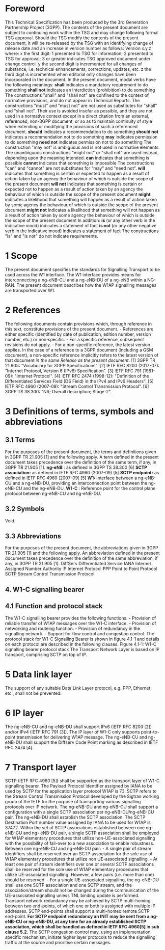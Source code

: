 # Foreword
This Technical Specification has been produced by the 3rd Generation
Partnership Project (3GPP).
The contents of the present document are subject to continuing work within the
TSG and may change following formal TSG approval. Should the TSG modify the
contents of the present document, it will be re-released by the TSG with an
identifying change of release date and an increase in version number as
follows:
Version x.y.z
where:
x the first digit:
1 presented to TSG for information;
2 presented to TSG for approval;
3 or greater indicates TSG approved document under change control.
y the second digit is incremented for all changes of substance, i.e. technical
enhancements, corrections, updates, etc.
z the third digit is incremented when editorial only changes have been
incorporated in the document.
In the present document, modal verbs have the following meanings:
**shall** indicates a mandatory requirement to do something
**shall not** indicates an interdiction (prohibition) to do something
The constructions \"shall\" and \"shall not\" are confined to the context of
normative provisions, and do not appear in Technical Reports.
The constructions \"must\" and \"must not\" are not used as substitutes for
\"shall\" and \"shall not\". Their use is avoided insofar as possible, and
they are not used in a normative context except in a direct citation from an
external, referenced, non-3GPP document, or so as to maintain continuity of
style when extending or modifying the provisions of such a referenced
document.
**should** indicates a recommendation to do something
**should not** indicates a recommendation not to do something
**may** indicates permission to do something
**need not** indicates permission not to do something
The construction \"may not\" is ambiguous and is not used in normative
elements. The unambiguous constructions \"might not\" or \"shall not\" are
used instead, depending upon the meaning intended.
**can** indicates that something is possible
**cannot** indicates that something is impossible
The constructions \"can\" and \"cannot\" are not substitutes for \"may\" and
\"need not\".
**will** indicates that something is certain or expected to happen as a result
of action taken by an agency the behaviour of which is outside the scope of
the present document
**will not** indicates that something is certain or expected not to happen as
a result of action taken by an agency the behaviour of which is outside the
scope of the present document
**might** indicates a likelihood that something will happen as a result of
action taken by some agency the behaviour of which is outside the scope of the
present document
**might not** indicates a likelihood that something will not happen as a
result of action taken by some agency the behaviour of which is outside the
scope of the present document
In addition:
**is** (or any other verb in the indicative mood) indicates a statement of
fact
**is not** (or any other negative verb in the indicative mood) indicates a
statement of fact
The constructions \"is\" and \"is not\" do not indicate requirements.
# 1 Scope
The present document specifies the standards for Signalling Transport to be
used across the W1 interface. The W1 interface provides means for
interconnecting a ng-eNB-CU and a ng-eNB-DU of a ng-eNB within a NG-RAN. The
present document describes how the W1AP signalling messages are transported
over W1.
# 2 References
The following documents contain provisions which, through reference in this
text, constitute provisions of the present document.
\- References are either specific (identified by date of publication, edition
number, version number, etc.) or non‑specific.
\- For a specific reference, subsequent revisions do not apply.
\- For a non-specific reference, the latest version applies. In the case of a
reference to a 3GPP document (including a GSM document), a non-specific
reference implicitly refers to the latest version of that document _in the
same Release as the present document_.
[1] 3GPP TR 21.905: \"Vocabulary for 3GPP Specifications\".
[2] IETF RFC 8200 (2017-07): \"Internet Protocol, Version 6 (IPv6)
Specification\".
[3] IETF RFC 791 (1981-09): \"Internet Protocol\".
[4] IETF RFC 2474 (1998-12): \"Definition of the Differentiated Services Field
(DS Field) in the IPv4 and IPv6 Headers\".
[5] IETF RFC 4960 (2007-09): \"Stream Control Transmission Protocol\".
[6] 3GPP TS 38.300: \"NR; Overall description; Stage-2\".
# 3 Definitions of terms, symbols and abbreviations
## 3.1 Terms
For the purposes of the present document, the terms and definitions given in
3GPP TR 21.905 [1] and the following apply. A term defined in the present
document takes precedence over the definition of the same term, if any, in
3GPP TR 21.905 [1].
**ng-eNB** : as defined in 3GPP TS 38.300 [6]
**SCTP association:** as defined in IETF RFC 4960 (2007-09) [5]
**SCTP endpoint:** as defined in IETF RFC 4960 (2007-09) [5]
**W1:** interface between a ng-eNB-CU and a ng-eNB-DU, providing an
interconnection point between the ng-eNB-CU and the ng-eNB-DU.
**W1-C** : Reference point for the control plane protocol between ng-eNB-CU
and ng-eNB-DU.
## 3.2 Symbols
Void.
## 3.3 Abbreviations
For the purposes of the present document, the abbreviations given in 3GPP TR
21.905 [1] and the following apply. An abbreviation defined in the present
document takes precedence over the definition of the same abbreviation, if
any, in 3GPP TR 21.905 [1].
DiffServ Differentiated Service
IANA Internet Assigned Number Authority
IP Internet Protocol
PPP Point to Point Protocol
SCTP Stream Control Transmission Protocol
## 4\. W1-C signalling bearer
## 4.1 Function and protocol stack
The W1-C signalling bearer provides the following functions:
\- Provision of reliable transfer of W1AP messages over the W1-C interface.
\- Provision of networking and routeing function.
\- Provision of redundancy in the signalling network.
\- Support for flow control and congestion control.
The protocol stack for W1-C Signalling Bearer is shown in figure 4.1-1 and
details on each protocol are described in the following clauses.
Figure 4.1-1: W1-C signalling bearer protocol stack
The Transport Network Layer is based on IP transport, comprising SCTP on top
of IP.
# 5 Data link layer
The support of any suitable Data Link Layer protocol, e.g. PPP, Ethernet,
etc., shall not be prevented.
# 6 IP layer
The ng-eNB-CU and ng-eNB-DU shall support IPv6 (IETF RFC 8200 [2]) and/or IPv4
(IETF RFC 791 [3]).
The IP layer of W1-C only supports point-to-point transmission for delivering
W1AP message.
The ng-eNB-CU and ng-eNB-DU shall support the Diffserv Code Point marking as
described in IETF RFC 2474 [4].
# 7 Transport layer
SCTP (IETF RFC 4960 [5]) shall be supported as the transport layer of W1-C
signalling bearer. The Payload Protocol Identifier assigned by IANA to be used
by SCTP for the application layer protocol W1AP is 73.
SCTP refers to the Stream Control Transmission Protocol developed by the
Sigtran working group of the IETF for the purpose of transporting various
signalling protocols over IP network.
The ng-eNB-DU and ng-eNB-CU shall support a configuration with a single SCTP
association per ng-eNB-DU/ng-eNB-CU pair.
The ng-eNB-DU shall establish the SCTP association. The SCTP Destination Port
number value assigned by IANA to be used for W1AP is 37472.
Within the set of SCTP associations established between one ng-eNB-CU and ng-
eNB-DU pair, a single SCTP association shall be employed for W1AP elementary
procedures that utilize non-UE-associated signalling with the possibility of
fail-over to a new association to enable robustness.
Between one ng-eNB-CU and ng-eNB-DU pair:
\- A single pair of stream identifiers shall be reserved over an SCTP
association for the sole use of W1AP elementary procedures that utilize non
UE-associated signalling.
\- At least one pair of stream identifiers over one or several SCTP
associations shall be reserved for the sole use of W1AP elementary procedures
that utilize UE-associated signalling. However, a few pairs (i.e. more than
one) should be reserved.
\- For a single UE-associated signalling, the ng-eNB-DU shall use one SCTP
association and one SCTP stream, and the association/stream should not be
changed during the communication of the UE-associated signalling unless TNL
binding update is performed.
Transport network redundancy may be achieved by SCTP multi-homing between two
end-points, of which one or both is assigned with multiple IP addresses. SCTP
end-points shall support a multi-homed remote SCTP end-point. **For SCTP
endpoint redundancy an INIT may be sent from a ng-eNB-CU or ng-eNB-DU, at any
time for an already established SCTP association, which shall be handled as
defined in IETF RFC 4960[5] in sub clause 5.2.**
The SCTP congestion control may, using an implementation specific mechanism,
initiate higher layer protocols to reduce the signalling traffic at the source
and prioritise certain messages.
#